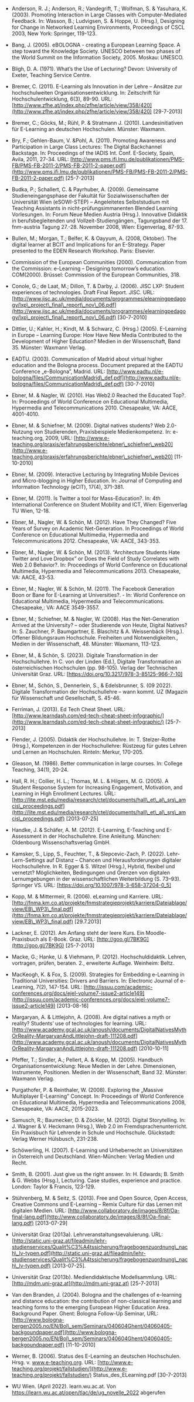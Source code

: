 <!-- filename: 99_Literatur.md -->
<!-- title: Literatur -->

- Anderson, R. J.; Anderson, R.; Vandegrift, T.; Wolfman, S. & Yasuhara, K. (2003). Promoting Interaction in Large Classes with Computer-Mediated Feedback. In: Wasson, B.; Ludvigsen, S. & Hoppe, U. (Hrsg.), Designing for Change in Networked Learning Environments, Proceedings of CSCL 2003, New York: Springer, 119-123.

- Bang, J. (2005). eBOLOGNA - creating a European Learning Space. A step toward the Knowledge Society. UNESCO between two phases of the World Summit on the Information Society, 2005. Moskau: UNESCO.

- Bligh, D. A. (1971). What’s the Use of Lecturing? Devon: University of Exeter, Teaching Service Centre.

- Bremer, C. (2011). E-Learning als Innovation in der Lehre – Ansätze zur hochschulweiten Organisationsentwicklung. In: Zeitschrift für Hochschulentwicklung, 6(3), 89-90. URL: [http://www.zfhe.at/index.php/zfhe/article/view/358/420](http://www.zfhe.at/index.php/zfhe/article/view/358/420) \[29-7-2013]

- Bremer, C.; Göcks, M.; Rühl, P. & Stratmann J. (2010). Landesinitiativen für E-Learning an deutschen Hochschulen. Münster: Waxmann.

- Bry, F.; Gehlen-Baum, V. &Pohl, A. (2011). Promoting Awareness and Participation in Large Class Lectures: The Digital Backchannel Backstage. In: Proceedings of the IADIS Int. Conf. E-Society, Spain, Avila, 2011, 27-34. URL: [http://www.pms.ifi.lmu.de/publikationen/PMS-FB/PMS-FB-2011-2/PMS-FB-2011-2-paper.pdf](http://www.pms.ifi.lmu.de/publikationen/PMS-FB/PMS-FB-2011-2/PMS-FB-2011-2-paper.pdf) \[25-7-2013]

- Budka, P.; Schallert, C. & Payrhuber, A. (2009). Gemeinsame Studieneingangsphase der Fakultät für Sozialwissenschaften der Universität Wien (eSOWI-STEP) – Angeleitetes Selbststudium mit Teaching Assistants in nicht-prüfungsimmanenten Blended Learning Vorlesungen. In: Forum Neue Medien Austria (Hrsg.). Innovative Didaktik in berufsbegleitenden und Vollzeit-Studiengängen., Tagungsband der 17. fnm-austria Tagung 27.-28. November 2008, Wien: Eigenverlag, 87-93.

- Bullen, M.; Morgan, T.; Belfer, K. & Oayyum, A. (2008, Oktober). The digital learner at BCIT and Implications for an E-Strategy. Paper presented to the EDEN Research Workshop. Paris: Elsevier.

- Commission of the European Communities (2000). Communication from the Commission: e-Learning – Designing tomorrow’s education. COM(2000). Brüssel: Commission of the European Communities, 318.

- Conole, G.; de Laat, M.; Dillon, T. & Darby, J. (2006). JISC LXP: Student experiences of technologies. Draft Final Report. JISC. URL: [http://www.jisc.ac.uk/media/documents/programmes/elearningpedagogy/lxp\_project\_final\_report\_nov\_06.pdf](http://www.jisc.ac.uk/media/documents/programmes/elearningpedagogy/lxp\_project\_final\_report\_nov\_06.pdf) \[30-7-2010]

- Dittler, U.; Kahler, H.; Kindt, M. & Schwarz, C. (Hrsg.) (2005). E-Learning in Europe – Learning Europe: How Have New Media Contributed to the Development of Higher Education? Medien in der Wissenschaft, Band 35. Münster: Waxmann Verlag.

- EADTU. (2003). Communication of Madrid about virtual higher education and the Bologna process. Document prepared at the EADTU Conference „e-Bologna”, Madrid. URL: [http://www.eadtu.nl/e-bologna/files/CommunicationMadrid\_def.pdf](http://www.eadtu.nl/e-bologna/files/CommunicationMadrid\_def.pdf) \[30-7-2010]

- Ebner, M. & Nagler, W. (2010). Has Web2.0 Reached the Educated Top?. In: Proceedings of World Conference on Educational Multimedia, Hypermedia and Telecommunications 2010. Chesapeake, VA: AACE, 4001-4010.

- Ebner, M. & Schiefner, M. (2009). Digital natives students? Web 2.0-Nutzung von Studierenden, Praxisbeispiele Medienkompetenz. In: e-teaching.org, 2009, URL: [http://www.e-teaching.org/praxis/erfahrungsberichte/ebner\_schiefner\_web20](http://www.e-teaching.org/praxis/erfahrungsberichte/ebner\_schiefner\_web20) \[11-10-2010]

- Ebner, M. (2009). Interactive Lecturing by Integrating Mobile Devices and Micro-blogging in Higher Education. In: Journal of Computing and Information Technology (eCIT), 17(4), 371-381.

- Ebner, M. (2011). Is Twitter a tool for Mass-Education?. In: 4th International Conference on Student Mobility and ICT, Wien: Eigenverlag TU Wien, 12-18.

- Ebner, M., Nagler, W. & Schön, M. (2012). Have They Changed? Five Years of Survey on Academic Net-Generation. In Proceedings of World Conference on Educational Multimedia, Hypermedia and Telecommunications 2012. Chesapeake, VA: AACE, 343-353.

- Ebner, M., Nagler, W. & Schön, M. (2013). “Architecture Students Hate Twitter and Love Dropbox” or Does the Field of Study Correlates with Web 2.0 Behavior?. In: Proceedings of World Conference on Educational Multimedia, Hypermedia and Telecommunications 2013. Chesapeake, VA: AACE, 43-53.

- Ebner, M.; Nagler, W. & Schön, M. (2011). The Facebook Generation Boon or Bane for E-Learning at Universities?. - In: World Conference on Educational Multimedia, Hypermedia and Telecommunications. Chesapeake,: VA: AACE 3549-3557.

- Ebner, M.; Schiefner, M. & Nagler, W. (2008). Has the Net-Generation Arrived at the University? – oder Studierende von Heute, Digital Natives? In: S. Zauchner, P. Baumgartner, E. Blaschitz & A. Weissenbäck (Hrsg.). Offener Bildungsraum Hochschule. Freiheiten und Notwendigkeiten., Medien in der Wissenschaft, 48. Münster: Waxmann, 113-123.

- Ebner, M., & Schön, S. (2023). Digitale Transformation in der Hochschullehre. In C. von der Linden (Ed.), Digitale Transformation an österreichischen Hochschulen (pp. 98-105). Verlag der Technischen Universität Graz. URL: [https://doi.org/10.3217/978-3-85125-966-7-10]

- Ebner, M., Schön, S., Dennerlein, S., & Edelsbrunner, S. (09 2022). Digitale Transformation der Hochschullehre – wann kommt. UZ (Magazin für Wissenschaft und Gesellschaft, S. 45-46.

- Ferriman, J. (2013). Ed Tech Cheat Sheet. URL: [http://www.learndash.com/ed-tech-cheat-sheet-infographic/](http://www.learndash.com/ed-tech-cheat-sheet-infographic/) \[25-7-2013]

- Flender, J. (2005). Didaktik der Hochschullehre. In: T. Stelzer-Rothe (Hrsg.), Kompetenzen in der Hochschullehre: Rüstzeug für gutes Lehren und Lernen an Hochschulen. Rinteln: Merkur, 170-205.

- Gleason, M. (1986). Better communication in large courses. In: College Teaching, 34(1), 20-24.

- Hall, R. H.; Collier, H. L.; Thomas, M. L. & Hilgers, M. G. (2005). A Student Response System for Increasing Engagement, Motivation, and Learning in High Enrollment Lectures. URL: [http://lite.mst.edu/media/research/ctel/documents/hall\_et\_al\_srs\_amcis\_proceedings.pdf](http://lite.mst.edu/media/research/ctel/documents/hall\_et\_al\_srs\_amcis\_proceedings.pdf) \[2013-07-25]

- Handke, J. & Schäfer, A. M. (2012). E-Learning, E-Teaching und E-Assessment in der Hochschullehre. Eine Anleitung. München: Oldenbourg Wissenschaftsverlag GmbH.

- Kamsker, S., Lipp, S., Feuchter, T., & Slepcevic-Zach, P. (2022). Lehr-Lern-Settings auf Distanz – Chancen und Herausforderungen digitaler Hochschullehre. In R. Egger & S. Witzel (Hrsg.), Hybrid, flexibel und vernetzt? Möglichkeiten, Bedingungen und Grenzen von digitalen Lernumgebungen in der wissenschaftlichen Weiterbildung (S. 73–93). Springer VS. URL: [https://doi.org/10.1007/978-3-658-37204-0_5] 

- Kopp, M. & Mittermeir, R. (2006). eLearning und Karriere. URL: [http://fnma.km.co.at/projekte/fnmstrategieprojekt/karriere/Dateiablage/view/EB\_WP3\_final.pdf](http://fnma.km.co.at/projekte/fnmstrategieprojekt/karriere/Dateiablage/view/EB\_WP3\_final.pdf) \[29.7.2013]

- Lackner, E. (2012). Am Anfang steht der leere Kurs. Ein Moodle-Praxisbuch als E-Book. Graz. URL: [http://goo.gl/7BK9G](http://goo.gl/7BK9G) \[25-7-2013]

- Macke, G.; Hanke, U. & Viehmann, P. (2012). Hochschuldidaktik. Lehren, vortragen, prüfen, beraten. 2., erweiterte Auflage. Weinheim: Beltz.

- MacKeogh, K. & Fox, S. (2009). Strategies for Embedding e-Learning in Traditional Universities: Drivers and Barriers. In: Electronic Journal of e-Learning, 7(2), 147-154. URL: [http://issuu.com/academic-conferences.org/docs/ejel-volume7-issue2-article149](http://issuu.com/academic-conferences.org/docs/ejel-volume7-issue2-article149) \[2013-08-16]

- Margaryan, A. & Littlejohn, A. (2008). Are digital natives a myth or reality? Students’ use of technologies for learning. URL: [http://www.academy.gcal.ac.uk/anoush/documents/DigitalNativesMythOrReality-MargaryanAndLittlejohn-draft-111208.pdf](http://www.academy.gcal.ac.uk/anoush/documents/DigitalNativesMythOrReality-MargaryanAndLittlejohn-draft-111208.pdf) \[2010-10-11]

- Pfeffer, T.; Sindler, A.; Pellert, A. & Kopp, M. (2005). Handbuch Organisationsentwicklung: Neue Medien in der Lehre. Dimensionen, Instrumente, Positionen. Medien in der Wissenschaft, Band 32. Münster: Waxmann Verlag.

- Purgathofer, P. & Reinthaler, W. (2008). Exploring the „Massive Multiplayer E-Learning” Concept. In: Proceedings of World Conference on Educational Multimedia, Hypermedia and Telecommunications 2008, Chesapeake, VA: AACE, 2015-2023.

- Samusch, R.; Baumecker, D. & Zöckler, M. (2012). Digital Storytelling. In: J. Wagner & V. Heckmann (Hrsg.), Web 2.0 im Fremdsprachenunterricht. Ein Praxisbuch für Lehrende in Schule und Hochschule. Glückstadt: Verlag Werner Hülsbusch, 231-238.

- Schöwerling, H. (2007). E-Learning und Urheberrecht an Universitäten in Österreich und Deutschland. Wien-München: Verlag Medien und Recht.

- Smith, B. (2001). Just give us the right answer. In: H. Edwards; B. Smith & G. Webbs (Hrsg.), Lecturing. Case studies, experience and practice. London: Taylor & Francis, 123-129.

- Stührenberg, M. & Seitz, S. (2013). Free and Open Source, Open Access, Creative Commons und E-Learning – Remix Culture für das Lernen mit digitalen Medien. URL: [http://www.collaboratory.de/images/8/8f/Oa-final-lang.pdf](http://www.collaboratory.de/images/8/8f/Oa-final-lang.pdf) \[2013-07-29]

- Universität Graz (2013a). Lehrveranstaltungsevaluierung. URL: [http://static.uni-graz.at/fileadmin/lehr-studienservices/Qualit%C3%A4tssicherung/fragebogenzuordnung\_nach\_lv-typen.pdf](http://static.uni-graz.at/fileadmin/lehr-studienservices/Qualit%C3%A4tssicherung/fragebogenzuordnung\_nach\_lv-typen.pdf) \[2013-07-25].

- Universität Graz (2013b). Mediendidaktische Modellsammlung. URL: [http://mdm.uni-graz.at](http://mdm.uni-graz.at) \[25-7-2013]

- Van den Branden, J. (2004). Bologna and the challenges of e-learning and distance education: the contribution of non-classical learning and teaching forms to the emerging European Higher Education Area. Background Paper. Ghent: Bologna Follow-Up Seminar, URL: [http://www.bologna-bergen2005.no/EN/Bol\_sem/Seminars/040604Ghent/04060405-backgoundpaper.pdf](http://www.bologna-bergen2005.no/EN/Bol\_sem/Seminars/040604Ghent/04060405-backgoundpaper.pdf) \[11-10-2010]

- Werner, B. (2006). Status des E-Learning an deutschen Hochschulen. Hrsg. v. www.e-teaching.org. URL: [http://www.e-teaching.org/projekt/fallstudien/](http://www.e-teaching.org/projekt/fallstudien/) Status\_des\_ELearning.pdf \[30-7-2013]

- WU Wien. (April 2022). learn.wu.ac.at. Von https://learn.wu.ac.at/open/tlac/de/ug_novelle_2022 abgerufen



